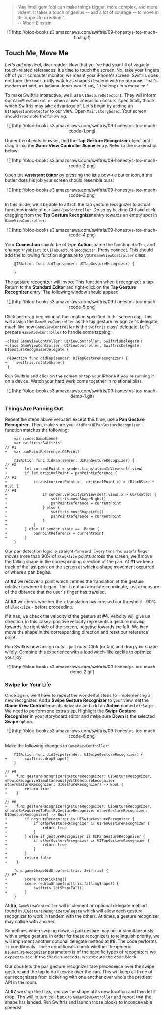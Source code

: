 >“Any intelligent fool can make things bigger, more complex, and more violent. It takes a touch of genius -- and a lot of courage -- to move in the opposite direction.”<br>
>-- Albert Einstein

<center>![](http://bloc-books.s3.amazonaws.com/swiftris/09-honestys-too-much-final.gif)</center>

## Touch Me, Move Me

*Let's get physical*, dear reader. Now that you've had your fill of vaguely touch-related references, it's time to touch the screen. No, take your fingers off of your computer monitor, we meant your iPhone's screen. Swiftris does not force the user to idly watch as shapes descend with no purpose. That's modern art and, as Indiana Jones would say, "It belongs in a museum!"

To make Swiftris interactive, we'll use `UIGestureDetector`s. They will inform our `GameViewController` when a user interaction occurs, specifically those which Swiftris may take advantage of. Let's begin by adding an `UITapGestureDetector` to our view. Open `Main.storyboard`. Your screen should resemble the following:

<center>![](http://bloc-books.s3.amazonaws.com/swiftris/09-honestys-too-much-xcode-1.png)</center>

Under the objects browser, find the **Tap Gesture Recognizer** object and drag it into the **Game View Controller Scene** entry. Refer to the screenshot below:

<center>![](http://bloc-books.s3.amazonaws.com/swiftris/09-honestys-too-much-xcode-2.png)</center>

Open the **Assistant Editor** by pressing the little bow-tie butler icon, if the butler does his job your screen should resemble ours:

<center>![](http://bloc-books.s3.amazonaws.com/swiftris/09-honestys-too-much-xcode-3.png)</center>

In this mode, we'll be able to attach the tap gesture recognizer to actual functions inside of our `GameViewController`. Do so by holding <key>Ctrl</key> and click-dragging from the **Tap Gesture Recognizer** entry towards an empty spot in `GameViewController`:

<center>![](http://bloc-books.s3.amazonaws.com/swiftris/09-honestys-too-much-xcode-4.png)</center>

Your **Connection** should be of type **Action**, name the function `didTap`, and change `AnyObject` to `UITapGestureRecognizer`. Press connect. This should add the following function signature to your `GameViewController` class:

```objc(GameViewController.swift)
    @IBAction func didTap(sender: UITapGestureRecognizer) {

    }
```

The gesture recognizer will invoke This function when it recognizes a tap. Return to the **Standard Editor** and <key>right-click</key> on the **Tap Gesture Recognizer** entry. The following window should appear:

<center>![](http://bloc-books.s3.amazonaws.com/swiftris/09-honestys-too-much-xcode-5.png)</center>

Click and drag beginning at the location specified in the screen cap. This will assign the `GameViewController` as the tap gesture recognizer's delegate, much like how `GameViewController` is the `Swiftris` class' delegate. Let's prepare `GameViewController` to handle some tapping:

```objc(GameViewController.swift)
-class GameViewController: UIViewController, SwiftrisDelegate {
+class GameViewController: UIViewController, SwiftrisDelegate, UIGestureRecognizerDelegate {
```

```objc(GameViewController.swift)
 @IBAction func didTap(sender: UITapGestureRecognizer) {
+    swiftris.rotateShape()
 }
```

Run Swiftris and click on the screen or tap your iPhone if you're running it on a device. Watch your hard work come together in rotational bliss:

<center>![](http://bloc-books.s3.amazonaws.com/swiftris/09-honestys-too-much-demo-1.gif)</center>

### Things Are Panning Out

Repeat the steps above verbatim except this time, use a **Pan Gesture Recognizer**. Then, make sure your `didPan(UIPanGestureRecognizer)` function matches the following:

```objc(GameViewController.swift)
    var scene:GameScene!
    var swiftris:Swiftris!
// #1
+   var panPointReference:CGPoint?
```

```objc(GameViewController.swift)
    @IBAction func didPan(sender: UIPanGestureRecognizer) {
// #2
+        let currentPoint = sender.translationInView(self.view)
+        if let originalPoint = panPointReference {
// #3
+            if abs(currentPoint.x - originalPoint.x) > (BlockSize * 0.9) {
// #4
+                if sender.velocityInView(self.view).x > CGFloat(0) {
+                    swiftris.moveShapeRight()
+                    panPointReference = currentPoint
+                } else {
+                    swiftris.moveShapeLeft()
+                    panPointReference = currentPoint
+                }
+            }
+        } else if sender.state == .Began {
+            panPointReference = currentPoint
+        }
    }
```

Our pan detection logic is straight-forward. Every time the user's finger moves more than 90% of `BlockSize` points across the screen, we'll move the falling shape in the corresponding direction of the pan. At **#1** we keep track of the last point on the screen at which a shape movement occurred or where a pan begins.

At **#2** we recover a point which defines the translation of the gesture relative to where it began. This is not an absolute coordinate, just a measure of the distance that the user's finger has traveled.

At **#3** we check whether the `x` translation has crossed our threshold - 90% of `BlockSize` - before proceeding.

If it has, we check the velocity of the gesture at **#4**. Velocity will give us direction, in this case a positive velocity represents a gesture moving towards the right side of the screen, negative towards the left. We then move the shape in the corresponding direction and reset our reference point.

Run Swiftris now and go nuts... just nuts. Click (or tap) and drag your shape wildly. Combine this experience with a loud witch-like cackle to optimize your joy.

<center>![](http://bloc-books.s3.amazonaws.com/swiftris/09-honestys-too-much-demo-2.gif)</center>

### Swipe for Your Life

Once again, we'll have to repeat the wonderful steps for implementing a new recognizer. Add a **Swipe Gesture Recognizer** to your view, set the **Game View Controller** as its `delegate` and add an **Action** named `didSwipe`. We need to perform one extra step. Highlight the **Swipe Gesture Recognizer** in your storyboard editor and make sure **Down** is the selected **Swipe** option.

<center>![](http://bloc-books.s3.amazonaws.com/swiftris/09-honestys-too-much-xcode-6.png)</center>

Make the following changes to `GameViewController`:

```objc(GameViewController.swift)
    @IBAction func didSwipe(sender: UISwipeGestureRecognizer) {
+        swiftris.dropShape()
    }

// #5
+    func gestureRecognizer(gestureRecognizer: UIGestureRecognizer, shouldRecognizeSimultaneouslyWithGestureRecognizer otherGestureRecognizer: UIGestureRecognizer) -> Bool {
+        return true
+    }

// #6
+    func gestureRecognizer(gestureRecognizer: UIGestureRecognizer, shouldBeRequiredToFailByGestureRecognizer otherGestureRecognizer: UIGestureRecognizer) -> Bool {
+        if gestureRecognizer is UISwipeGestureRecognizer {
+            if otherGestureRecognizer is UIPanGestureRecognizer {
+                return true
+            }
+        } else if gestureRecognizer is UIPanGestureRecognizer {
+            if otherGestureRecognizer is UITapGestureRecognizer {
+                return true
+            }
+        }
+        return false
+    }
```

```objc(GameViewController.swift)
    func gameShapeDidDrop(swiftris: Swiftris) {
// #7
+        scene.stopTicking()
+        scene.redrawShape(swiftris.fallingShape!) {
+            swiftris.letShapeFall()
+        }
    }
```

At **#5**, `GameViewController` will implement an optional delegate method found in `UIGestureRecognizerDelegate` which will allow each gesture recognizer to work in tandem with the others. At times, a gesture recognizer may collide with another.

Sometimes when swiping down, a pan gesture may occur simultaneously with a swipe gesture. In order for these recognizers to relinquish priority, we will implement another optional delegate method at **#6**. The code performs `is` conditionals. These conditionals check whether the generic `UIGestureRecognizer` parameters is of the specific types of recognizers we expect to see. If the check succeeds, we execute the code block.

Our code lets the pan gesture recognizer take precedence over the swipe gesture and the tap to do likewise over the pan. This will keep all three of our recognizers from bickering with one another over who's the prettiest API in the room.

At **#7** we stop the ticks, redraw the shape at its new location and then let it drop. This will in turn call back to `GameViewController` and report that the shape has landed. Run Swiftris and launch those blocks to inconceivable speeds!
